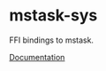 # mstask-sys #
FFI bindings to mstask.

[Documentation](https://retep998.github.io/doc/mstask-sys/)
